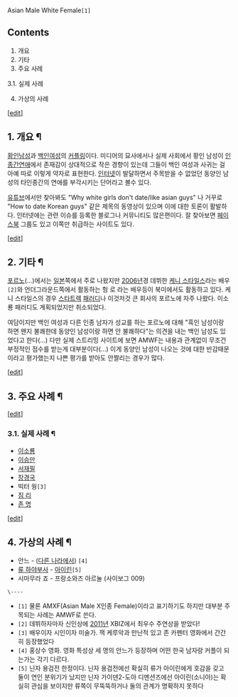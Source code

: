 Asian Male White Female`[1]`

## Contents

    

1. 개요 
2. 기타 
3. 주요 사례 
    

3.1. 실제 사례

4. 가상의 사례 

[[edit](http://rigvedawiki.net/r1/wiki.php/AMWF?action=edit&section=1)]

## 1. 개요 ¶

[황인](%ED%99%A9%EC%9D%B8.md)[남성](%EB%82%A8%EC%84%B1.md)과
[백인](%EB%B0%B1%EC%9D%B8.md)[여성](%EC%97%AC%EC%84%B1.md)의
[커플링](%EC%BB%A4%ED%94%8C%EB%A7%81.md)이다. 미디어의 묘사에서나 실제 사회에서 황인 남성이 [인종간연애](%EC%9D%B8%EC%A2%85%EA%B0%84%20%EC%97%B0%EC%95%A0.md)에서 존재감이 상대적으로 작은
경향이 있는데 그들이 백인 여성과 사귀는 걸 아예 따로 이렇게 약자로 표현한다.
[인터넷](%EC%9D%B8%ED%84%B0%EB%84%B7.md)이 발달하면서 주목받을 수 없었던 동양인 남성의 타인종간의 연애를
부각시키는 단어라고 볼수 있다.

  

[유튜브](%EC%9C%A0%ED%8A%9C%EB%B8%8C.md)에서만 찾아봐도 "Why white girls don't
date/like asian guys" 나 거꾸로 "How to date Korean guys" 같은 제목의 동영상이 있으며 이에 대한
토론이 활발하다. 인터넷에는 관련 이슈를 등록한 블로그나 커뮤니티도 많은편이다. 잘 찾아보면
[페이스북](%ED%8E%98%EC%9D%B4%EC%8A%A4%EB%B6%81.md) 그룹도 있고 이쪽만 취급하는 사이트도 있다.

  

[[edit](http://rigvedawiki.net/r1/wiki.php/AMWF?action=edit&section=2)]

## 2. 기타 ¶

[포르노](%ED%8F%AC%EB%A5%B4%EB%85%B8.md)(...)에서는
[일본](%EC%9D%BC%EB%B3%B8.md)쪽에서 주로 나왔지만 [2006년](2006%EB%85%84.md)경 데뷔한
[케니 스타일스](%EC%BC%80%EB%8B%88%20%EC%8A%A4%ED%83%80%EC%9D%BC%EC%8A%A4.md)라는
배우`[2]`와 언더그라운드쪽에서 활동하는 헝 로 라는 배우등이 북미에서도 활동하고 있다. 케니 스타일스의 경우 [스타트렉](%EC%8A%A4%ED%83%80%20%ED%8A%B8%EB%A0%89.md)
[패러디](%ED%8C%A8%EB%9F%AC%EB%94%94.md)나 이것저것 큰 회사의 포르노에 자주 나왔다. 이소룡 패러디도
계획되었지만 취소되었다.

  

여담이지만 백인 여성과 다른 인종 남자가 성교를 하는 포르노에 대해 "흑인 남성이랑 하면 왠지 불쾌한데 동양인 남성이랑 하면 안 불쾌하다"는
의견을 내는 백인 남성도 있었다고 한다(...) 다만 실제 스트리밍 사이트에 보면 AMWF는 내용과 관계없이 무조건 부정적인 점수를 받는게
대부분이다(...) 이게 동양인 남성이 나오는 것에 대한 반감때문이라고 평가했는지 나쁜 평가를 받아도 안짤리는 경우가 많다.

  

[[edit](http://rigvedawiki.net/r1/wiki.php/AMWF?action=edit&section=3)]

## 3. 주요 사례 ¶

[[edit](http://rigvedawiki.net/r1/wiki.php/AMWF?action=edit&section=4)]

### 3.1. 실제 사례 ¶

  * [이소룡](%EC%9D%B4%EC%86%8C%EB%A3%A1.md)
  * [이승만](%EC%9D%B4%EC%8A%B9%EB%A7%8C.md)
  * [서재필](%EC%84%9C%EC%9E%AC%ED%95%84.md)
  * [장경국](%EC%9E%A5%EA%B2%BD%EA%B5%AD.md)
  * 빅터 웡`[3]`
  * [짐 리](%EC%A7%90%20%EB%A6%AC.md)
  * [존 명](%EC%A1%B4%20%EB%AA%85.md)

[[edit](http://rigvedawiki.net/r1/wiki.php/AMWF?action=edit&section=5)]

## 4. 가상의 사례 ¶

  * 안느 - ([다른 나라에서](%EB%8B%A4%EB%A5%B8%20%EB%82%98%EB%9D%BC%EC%97%90%EC%84%9C.md)) `[4]`
  * [류 하야부사](%EB%A5%98%20%ED%95%98%EC%95%BC%EB%B6%80%EC%82%AC.md) \- [아이린](%EC%95%84%EC%9D%B4%EB%A6%B0.md)`[5]`
  * 시마무라 죠 - 프랑소와즈 아르눌 (사이보그 009)

`\----`

  * `[1]` 물론 AMXF(Asian Male X인종 Female)이라고 표기하기도 하지만 대부분 주목되는 사례는 AMWF로 쓴다.
  * `[2]` 데뷔하자마자 신인상에 [2011년](2011%EB%85%84.md) XBIZ에서 최우수 주연상을 받았다!
  * `[3]` 배우이자 시인이자 미술가. 잭 케루악과 만난적 있고 존 카펜터 영화에서 간간히 등장했었다
  * `[4]` 홍상수 영화. 영화 특성상 세 명의 안느가 등장하며 어떤 한국 남자랑 커플이 되는가는 각기 다르다.
  * `[5]` 닌자 용검전 한정이다. 닌자 용검전에선 확실히 류가 아이린에게 호감을 갖고 둘이 연인 분위기가 났지만 닌자 가이덴2-도아 디멘션즈에선 아이린(소니아)는 확실히 관심을 보이지만 류쪽이 무뚝뚝하거나 둘의 관계가 명확하지 못하다

